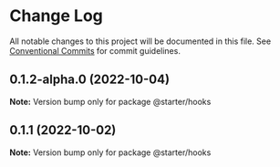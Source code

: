 # Change Log

All notable changes to this project will be documented in this file.
See [Conventional Commits](https://conventionalcommits.org) for commit guidelines.

## 0.1.2-alpha.0 (2022-10-04)

**Note:** Version bump only for package @starter/hooks





## 0.1.1 (2022-10-02)

**Note:** Version bump only for package @starter/hooks
